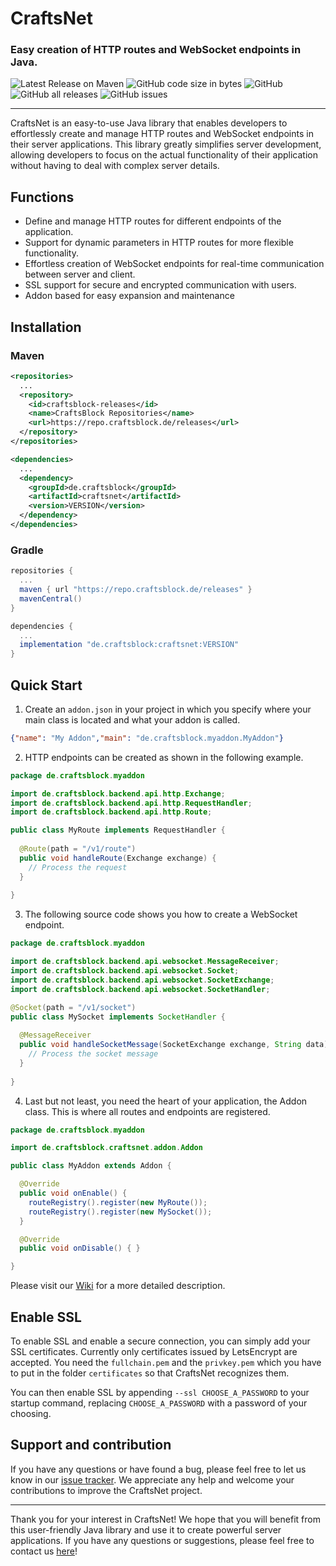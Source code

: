 # CraftsNet 
### Easy creation of HTTP routes and WebSocket endpoints in Java.

![Latest Release on Maven](https://repo.craftsblock.de/api/badge/latest/releases/de/craftsblock/craftsnet?color=40c14a&name=CraftsNet&prefix=v)
![GitHub code size in bytes](https://img.shields.io/github/languages/code-size/CraftsBlock/CraftsNet)
![GitHub](https://img.shields.io/github/license/CraftsBlock/CraftsNet)
![GitHub all releases](https://img.shields.io/github/downloads/CraftsBlock/CraftsNet/total)
![GitHub issues](https://img.shields.io/github/issues-raw/CraftsBlock/CraftsNet)

---

CraftsNet is an easy-to-use Java library that enables developers to effortlessly create and manage HTTP routes and WebSocket endpoints in their server applications. This library greatly simplifies server development, allowing developers to focus on the actual functionality of their application without having to deal with complex server details.

## Functions

- Define and manage HTTP routes for different endpoints of the application.
- Support for dynamic parameters in HTTP routes for more flexible functionality.
- Effortless creation of WebSocket endpoints for real-time communication between server and client.
- SSL support for secure and encrypted communication with users.
- Addon based for easy expansion and maintenance

## Installation

### Maven
```xml
<repositories>
  ...
  <repository>
    <id>craftsblock-releases</id>
    <name>CraftsBlock Repositories</name>
    <url>https://repo.craftsblock.de/releases</url>
  </repository>
</repositories>
```
```xml
<dependencies>
  ...
  <dependency>
    <groupId>de.craftsblock</groupId>
    <artifactId>craftsnet</artifactId>
    <version>VERSION</version>
  </dependency>
</dependencies>
```

### Gradle
```gradle
repositories {
  ...
  maven { url "https://repo.craftsblock.de/releases" }
  mavenCentral()
}
```
```gradle
dependencies {
  ...
  implementation "de.craftsblock:craftsnet:VERSION"
}
```

## Quick Start

1. Create an `addon.json` in your project in which you specify where your main class is located and what your addon is called.
```json
{"name": "My Addon","main": "de.craftsblock.myaddon.MyAddon"}
```

2. HTTP endpoints can be created as shown in the following example.
```java
package de.craftsblock.myaddon

import de.craftsblock.backend.api.http.Exchange;
import de.craftsblock.backend.api.http.RequestHandler;
import de.craftsblock.backend.api.http.Route;

public class MyRoute implements RequestHandler {
    
  @Route(path = "/v1/route")
  public void handleRoute(Exchange exchange) {
    // Process the request
  }
    
}
```

3. The following source code shows you how to create a WebSocket endpoint.
```java
package de.craftsblock.myaddon

import de.craftsblock.backend.api.websocket.MessageReceiver;
import de.craftsblock.backend.api.websocket.Socket;
import de.craftsblock.backend.api.websocket.SocketExchange;
import de.craftsblock.backend.api.websocket.SocketHandler;

@Socket(path = "/v1/socket")
public class MySocket implements SocketHandler {
    
  @MessageReceiver
  public void handleSocketMessage(SocketExchange exchange, String data) {
    // Process the socket message
  }
    
}
```

4. Last but not least, you need the heart of your application, the Addon class. This is where all routes and endpoints are registered.
```java
package de.craftsblock.myaddon

import de.craftsblock.craftsnet.addon.Addon

public class MyAddon extends Addon {

  @Override
  public void onEnable() {
    routeRegistry().register(new MyRoute());
    routeRegistry().register(new MySocket());
  }

  @Override
  public void onDisable() { }

}
```

Please visit our [Wiki](https://github.com/CraftsBlock/CraftsNet/wiki) for a more detailed description.

## Enable SSL
To enable SSL and enable a secure connection, you can simply add your SSL certificates. Currently only certificates issued by LetsEncrypt are accepted. You need the `fullchain.pem` and the `privkey.pem` which you have to put in the folder `certificates` so that CraftsNet recognizes them.

You can then enable SSL by appending `--ssl CHOOSE_A_PASSWORD` to your startup command, replacing `CHOOSE_A_PASSWORD` with a password of your choosing.

## Support and contribution
If you have any questions or have found a bug, please feel free to let us know in our [issue tracker](https://github.com/CraftsBlock/CraftsNet/issues). We appreciate any help and welcome your contributions to improve the CraftsNet project.

---

Thank you for your interest in CraftsNet! We hope that you will benefit from this user-friendly Java library and use it to create powerful server applications. If you have any questions or suggestions, please feel free to contact us [here](https://dc.craftsblock.de)! 
